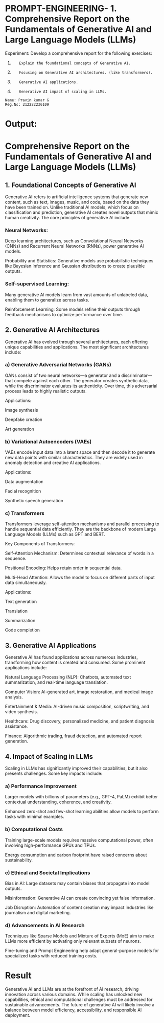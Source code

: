 # PROMPT-ENGINEERING- 1.        Comprehensive Report on the Fundamentals of Generative AI and Large Language Models (LLMs)
Experiment:
Develop a comprehensive report for the following exercises:
1.        Explain the foundational concepts of Generative AI. 
2.        Focusing on Generative AI architectures. (like transformers).
3.        Generative AI applications.
4.        Generative AI impact of scaling in LLMs.

```   
Name: Pravin kumar G
Reg.No: 212222230109
```

# Output:
# Comprehensive Report on the Fundamentals of Generative AI and Large Language Models (LLMs)

## 1. Foundational Concepts of Generative AI

Generative AI refers to artificial intelligence systems that generate new content, such as text, images, music, and code, based on the data they have been trained on. Unlike traditional AI models, which focus on classification and prediction, generative AI creates novel outputs that mimic human creativity. The core principles of generative AI include:

### Neural Networks: 
Deep learning architectures, such as Convolutional Neural Networks (CNNs) and Recurrent Neural Networks (RNNs), power generative AI models.

Probability and Statistics: Generative models use probabilistic techniques like Bayesian inference and Gaussian distributions to create plausible outputs.

### Self-supervised Learning: 
Many generative AI models learn from vast amounts of unlabeled data, enabling them to generalize across tasks.

Reinforcement Learning: Some models refine their outputs through feedback mechanisms to optimize performance over time.

## 2. Generative AI Architectures

Generative AI has evolved through several architectures, each offering unique capabilities and applications. The most significant architectures include:

### a) Generative Adversarial Networks (GANs)

GANs consist of two neural networks—a generator and a discriminator—that compete against each other. The generator creates synthetic data, while the discriminator evaluates its authenticity. Over time, this adversarial process leads to highly realistic outputs.

Applications:

Image synthesis

Deepfake creation

Art generation

### b) Variational Autoencoders (VAEs)

VAEs encode input data into a latent space and then decode it to generate new data points with similar characteristics. They are widely used in anomaly detection and creative AI applications.

Applications:

Data augmentation

Facial recognition

Synthetic speech generation

### c) Transformers

Transformers leverage self-attention mechanisms and parallel processing to handle sequential data efficiently. They are the backbone of modern Large Language Models (LLMs) such as GPT and BERT.

Key Components of Transformers:

Self-Attention Mechanism: Determines contextual relevance of words in a sequence.

Positional Encoding: Helps retain order in sequential data.

Multi-Head Attention: Allows the model to focus on different parts of input data simultaneously.

Applications:

Text generation

Translation

Summarization

Code completion

## 3. Generative AI Applications

Generative AI has found applications across numerous industries, transforming how content is created and consumed. Some prominent applications include:

Natural Language Processing (NLP): Chatbots, automated text summarization, and real-time language translation.

Computer Vision: AI-generated art, image restoration, and medical image analysis.

Entertainment & Media: AI-driven music composition, scriptwriting, and video synthesis.

Healthcare: Drug discovery, personalized medicine, and patient diagnosis assistance.

Finance: Algorithmic trading, fraud detection, and automated report generation.

## 4. Impact of Scaling in LLMs

Scaling in LLMs has significantly improved their capabilities, but it also presents challenges. Some key impacts include:

### a) Performance Improvement

Larger models with billions of parameters (e.g., GPT-4, PaLM) exhibit better contextual understanding, coherence, and creativity.

Enhanced zero-shot and few-shot learning abilities allow models to perform tasks with minimal examples.

### b) Computational Costs

Training large-scale models requires massive computational power, often involving high-performance GPUs and TPUs.

Energy consumption and carbon footprint have raised concerns about sustainability.

### c) Ethical and Societal Implications

 Bias in AI: Large datasets may contain biases that propagate into model outputs.

 Misinformation: Generative AI can create convincing yet false information.

 Job Disruption: Automation of content creation may impact industries like journalism and digital marketing.

### d) Advancements in AI Research

Techniques like Sparse Models and Mixture of Experts (MoE) aim to make LLMs more efficient by activating only relevant subsets of neurons.

Fine-tuning and Prompt Engineering help adapt general-purpose models for specialized tasks with reduced training costs.

# Result
Generative AI and LLMs are at the forefront of AI research, driving innovation across various domains. While scaling has unlocked new capabilities, ethical and computational challenges must be addressed for sustainable advancements. The future of generative AI will likely involve a balance between model efficiency, accessibility, and responsible AI deployment.
